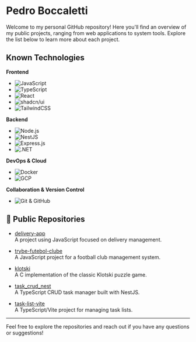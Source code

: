 # Pedro Boccaletti

Welcome to my personal GitHub repository! Here you'll find an overview of my public projects, ranging from web applications to system tools. Explore the list below to learn more about each project.

## Known Technologies

**Frontend**
- ![JavaScript](https://img.shields.io/badge/JavaScript-F7DF1E?style=for-the-badge&logo=javascript&logoColor=black)
- ![TypeScript](https://img.shields.io/badge/TypeScript-3178C6?style=for-the-badge&logo=typescript&logoColor=white)
- ![React](https://img.shields.io/badge/React-20232A?style=for-the-badge&logo=react&logoColor=61DAFB)
- ![shadcn/ui](https://img.shields.io/badge/shadcn--ui-111827?style=for-the-badge&logo=data:image/svg+xml;base64,PHN2ZyBmaWxsPSIjZGI5MGMxIiB2aWV3Qm94PSIwIDAgNDAgNDAiIHdpZHRoPSIxNiIgaGVpZ2h0PSIxNiIgeG1sbnM9Imh0dHA6Ly93d3cudzMub3JnLzIwMDAvc3ZnIj48Y2lyY2xlIGN4PSIyMCIgY3k9IjIwIiByPSIxOCI+PC9jaXJjbGU+PC9zdmc+)
- ![TailwindCSS](https://img.shields.io/badge/TailwindCSS-06B6D4?style=for-the-badge&logo=tailwindcss&logoColor=white)

**Backend**
- ![Node.js](https://img.shields.io/badge/Node.js-339933?style=for-the-badge&logo=nodedotjs&logoColor=white)
- ![NestJS](https://img.shields.io/badge/NestJS-E0234E?style=for-the-badge&logo=nestjs&logoColor=white)
- ![Express.js](https://img.shields.io/badge/Express.js-000000?style=for-the-badge&logo=express&logoColor=white)
- ![.NET](https://img.shields.io/badge/.NET-512BD4?style=for-the-badge&logo=dotnet&logoColor=white)

**DevOps & Cloud**
- ![Docker](https://img.shields.io/badge/Docker-2496ED?style=for-the-badge&logo=docker&logoColor=white)
- ![GCP](https://img.shields.io/badge/GCP-4285F4?style=for-the-badge&logo=googlecloud&logoColor=white)

**Collaboration & Version Control**
- ![Git & GitHub](https://img.shields.io/badge/GitHub-181717?style=for-the-badge&logo=github&logoColor=white)

## 📂 Public Repositories

- [delivery-app](https://github.com/Pedro-Boccaletti/delivery-app)  
  A project using JavaScript focused on delivery management.

- [trybe-futebol-clube](https://github.com/Pedro-Boccaletti/trybe-futebol-clube)  
  A JavaScript project for a football club management system.

- [klotski](https://github.com/Pedro-Boccaletti/klotski)  
  A C implementation of the classic Klotski puzzle game.

- [task_crud_nest](https://github.com/Pedro-Boccaletti/task_crud_nest)  
  A TypeScript CRUD task manager built with NestJS.

- [task-list-vite](https://github.com/Pedro-Boccaletti/task-list-vite)  
  A TypeScript/Vite project for managing task lists.

---

Feel free to explore the repositories and reach out if you have any questions or suggestions!
